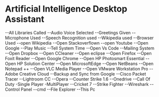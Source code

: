 # Artificial Intelligence Desktop Assistant
--All Libraries Called 
--Audio Voice Selected 
--Greetings Given
--Microphone Used 
--Speech Recognition used
--Wikipedia used
--Browser Used
--open Wikipedia
--Open Stackoverflown
--open Youtube
--Open Google 
--Play Music
--Tell System Time
--Open Vs Code
--Mailing System
--Open Dropbox
--Open CCleaner
--Open eclipse
--Open Firefox
--Open Foxit Reader
--Open Google Chrome
--Open HP Photosmart Essential
--Open HP Solution Center
--Open MicrosoftEdge
--Open NetBeans
--Open Notepad ++
--Open VLC Media Player
--Open VMware Workstation Pro
--Adobe Creative Cloud
--Backup and Sync from Google
--Cisco Packet Tracer
--Lightroom CC
--Opera
--Counter Strike 1.6
--Onedrive
--Call Of Duty
        -Single Player
        -MultiPlayer
--Cricket 7 
--Strike Fighter
--Wireshark
--Control Panel
--cmd
--File Explorer
--This Pc
